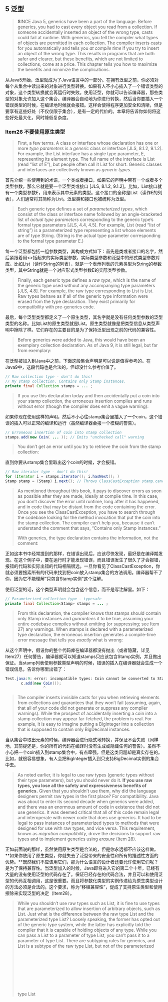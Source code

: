 ## 5 泛型

> **S**INCE Java 5, generics have been a part of the language. Before generics, you had to cast every object you read from a collection. If someone accidentally inserted an object of the wrong type, casts could fail at runtime. With generics, you tell the compiler what types of objects are permitted in each collection. The compiler inserts casts for you automatically and tells you *at compile time* if you try to insert an object of the wrong type. This results in programs that are both safer and clearer, but these benefits, which are not limited to collections, come at a price. This chapter tells you how to maximize the benefits and minimize the complications.

从Java5开始，泛型就成为了Java语言中的一部分。在拥有泛型之前，你必须对每个从集合中读出来的对象进行类型转换。如果有人不小心插入了一个错误类型的对象，这个类型转换就会再运行时失败。使用泛型，你就可以告诉编译器，那些类型的对象允许加入这个集合。编译器会自动地为你进行转换，然后当你要插入一个错误类型的时候，在编译地时候就会报错。这样会使得程序更加安全和清晰，但是要享有这些好处（不仅仅限于集合），是有一定的代价的。本章将告诉你如何将这些好处最大化，同时降低复杂度。

### Item26 不要使用原生类型

> First, a few terms. A class or interface whose declaration has one or more *type parameters* is a *generic* class or interface [JLS, 8.1.2, 9.1.2]. For example, the List interface has a single type parameter, E, representing its element type. The full name of the interface is List<E> (read “list of E”), but people often call it List for short. Generic classes and interfaces are collectively known as *generic types*.

首先介绍一些使用到的术语，一个类或者接口，如果它的声明中带有一个或者多个类型参数，那么它就是要一个泛型类或接口 [JLS, 8.1.2, 9.1.2]。比如，List接口就有一个类型参数E，用来表示其中元素的类型。这个接口的全称是List<E>（读作E的列表），人们通常将其简称为List。泛型类和接口也被统称为泛型。

> Each generic type defines a set of *parameterized types*, which consist of the class or interface name followed by an angle-bracketed list of *actual type parameters* corresponding to the generic type’s formal type parameters [JLS, 4.4, 4.5]. For example, List<String> (read “list of string”) is a parameterized type representing a list whose elements are of type String. (String is the actual type parameter corresponding to the formal type parameter E.)

每一个泛型都包括一组参数类型，其构成方式如下：首先是类或者接口的名字，然后紧跟着用<>括起来的实际类型参数，实际类型参数和泛型中的形式类型参数对应。比如List<String>（读作String的列表），就是一个表示列表的元素类型为String的参数类型，其中String就是一个对应形式类型参数E的实际类型参数。

> Finally, each generic type defines a *raw type*, which is the name of the generic type used without any accompanying type parameters [JLS, 4.8]. For example, the raw type corresponding to List<E> is List. Raw types behave as if all of the generic type information were erased from the type declaration. They exist primarily for compatibility with pre-generics code.

最后，每个泛型类型都定义了一个原生类型，其名字就是没有任何类型参数的泛型类型的名称。比如List<E>的原生类型就是List。原生类型就像是把类型信息从类型声明中擦除了样。它们存在的主要目的是为了保持泛型出现之前的代码的兼容性。

> Before generics were added to Java, this would have been an exemplary collection declaration. As of Java 9, it is still legal, but far from exemplary:

在泛型被加入到Java中之前，下面这段集合声明是可以说是值得参考的。在Java9中，这段代码也是合法的，但却没什么参考价值了。

```java
// Raw collection type - don't do this!
// My stamp collection. Contains only Stamp instances.
private final Collection stamps = ... ;
```

> If you use this declaration today and then accidentally put a coin into your stamp collection, the erroneous insertion compiles and runs without error (though the compiler does emit a vague warning):

如果你现在使用这样的声明，然后不小心往stamp集合里插入了一个coin，这个错误的插入可以正常的编译和运行（虽然编译器会报一个模糊的警告）。

```java
// Erroneous insertion of coin into stamp collection
stamps.add(new Coin( ... )); // Emits "unchecked call" warning
```

> You don’t get an error until you try to retrieve the coin from the stamp collection:

直到你要从stamp集合里取出这个coin的时候，才会报错。

```java
// Raw iterator type - don't do this!
for (Iterator i = stamps.iterator(); i.hasNext(); )
Stamp stamp = (Stamp) i.next(); // Throws ClassCastException stamp.cancel();
```

> As mentioned throughout this book, it pays to discover errors as soon as possible after they are made, ideally at compile time. In this case, you don’t discover the error until runtime, long after it has happened, and in code that may be distant from the code containing the error. Once you see the ClassCastException, you have to search through the codebase looking for the method invocation that put the coin into the stamp collection. The compiler can’t help you, because it can’t understand the comment that says, “Contains only Stamp instances.”
>
> With generics, the type declaration contains the information, not the comment:

正如这本书中经常提到的那样，在错误出现后，应该尽快发现，最好是在编译期发现。在这个例子中，要在运行时才能发现错误，而且错误发生了很久了才会报错，报错的代码和实际出错的代码相隔很远。一旦你看见了ClassCastException，你就必须要搜索所有的代码来找到把coin放入stamp集合的方法调用。编译器帮不了你，因为它不能理解“只包含Stamp实例”这个注解。

使用泛型的话，这个类型声明就会包含这个信息，而不是写注解里。如下：

```java
// Parameterized collection type - typesafe
private final Collection<Stamp> stamps = ... ;
```

> From this declaration, the compiler knows that stamps should contain only Stamp instances and *guarantees* it to be true, assuming your entire codebase compiles without emitting (or suppressing; see Item 27) any warnings. When stamps is declared with a parameterized type declaration, the erroneous insertion generates a compile-time error message that tells you *exactly* what is wrong:

从这个声明中，假设你的整个代码库在编译器都没有抛出（或者隐藏，详见Item27）任何警告，编译器就可以知道stamps只应该包含Stamp实例，并且做出保证。当stamp列表使用参数类型声明的时候，错误的插入在编译器就会生成一个错误信息，告诉你哪里出错了：

```java
Test.java:9: error: incompatible types: Coin cannot be converted to Stamp
       c.add(new Coin());
                 ^
```

> The compiler inserts invisible casts for you when retrieving elements from collections and guarantees that they won’t fail (assuming, again, that all of your code did not generate or suppress any compiler warnings). While the prospect of accidentally inserting a coin into a stamp collection may appear far-fetched, the problem is real. For example, it is easy to imagine putting a BigInteger into a collection that is supposed to contain only BigDecimal instances.

当从集合中取出元素的时候，编译器会进行隐式地转换，并保证不会失败（同样地，其前提还是，你的所有的代码在编译时没有生成或隐藏任何的警告）。虽然不小心把一个coin插入到stamp集合中，有点牵强，但是这类问题却是真实存在的。比如，就很容易想象，有人会把BigInteger插入到只支持BigDecimal实例的集合中去。

> As noted earlier, it is legal to use raw types (generic types without their type parameters), but you should never do it. **If you use raw types, you lose all the safety and expressiveness benefits of generics.** Given that you shouldn’t use them, why did the language designers permit raw types in the first place? For compatibility. Java was about to enter its second decade when generics were added, and there was an enormous amount of code in existence that did not use generics. It was deemed critical that all of this code remain legal and interoperate with newer code that does use generics. It had to be legal to pass instances of parameterized types to methods that were designed for use with raw types, and vice versa. This requirement, known as *migration compatibility*, drove the decisions to support raw types and to implement generics using *erasure* (Item 28).

正如前面说的那样，虽然使用原生类型是合法的，但是你永远都不应该这样做。**如果你使用了原生类型，你就失去了泛型带来的安全性和所有的描述性方面的优势。**既然我们不应该用它们，那为什么语言的设计者还要允许使用它们呢？是为了保持兼容性。当泛型加入的时候，Java即将进入它的第二个十年，已经有大量的没有使用泛型的代码存在了。保证已经存在的代码合法，并且可以和使用泛型的代码互相调用，这是很重要。而且将参数化类型的实例传递给为原生类型设计的方法必须是合法的。这个要求，称为“移植兼容性”，促成了支持原生类型和使用擦除来实现泛型的决定（Item28）。

> While you shouldn’t use raw types such as List, it is fine to use types that are parameterized to allow insertion of arbitrary objects, such as List<Object>. Just what is the difference between the raw type List and the parameterized type List<Object>? Loosely speaking, the former has opted out of the generic type system, while the latter has explicitly told the compiler that it is capable of holding objects of any type. While you can pass a List<String> to a parameter of type List, you can’t pass it to a parameter of type List<Object>. There are subtyping rules for generics, and List<String> is a subtype of the raw type List, but not of the parameterized type List<Object> (Item 28). As a consequence, **you lose type safety if you use a raw type such as** **List, but not if you use a param- eterized type such as List<Object>.**
>
> To make this concrete, consider the following program:

虽然你不应该使用原生类型，比如List，但是使用参数化类型来允许插入任意的对象（比如List<Object>）却是可行的。那么，原生类型List和参数化类型List<Object>之间有什么区别呢？不严格地说，前者不属于泛型系统，而后者明确地告诉了编译器，可持有任意类型的对象。你可以把一个List<String>传递给一个类型为List的参数，但是却不能把它传给一个类型为List<Object>的参数。在泛型中也有子类规则。List<String>是List的子类，却不是参数化类型List<Object>的子类（Item28）。因此，当你使用原生类型的时候，比如List，你就失去了类型安全性，但当你使用参数化类型，比如List<Object>的时候就不会。

为了说得更明确一些，看下面这个程序：

```java
// Fails at runtime - unsafeAdd method uses a raw type (List)!
public static void main(String[] args) {
		List<String> strings = new ArrayList<>(); 
  	unsafeAdd(strings, Integer.valueOf(42));
		String s = strings.get(0); // Has compiler-generated cast
}
private static void unsafeAdd(List list, Object o) { 
  list.add(o);
}
```

> This program compiles, but because it uses the raw type List, you get a warning:

由于程序使用的是原生类型，所有可以编译，会收到一条警告如下：

```java
Test.java:10: warning: [unchecked] unchecked call to add(E) as a member of the raw type List
             list.add(o);
                     ^
```

> And indeed, if you run the program, you get a ClassCastException when the program tries to cast the result of the invocation strings.get(0), which is an Integer, to a String. This is a compiler-generated cast, so it’s normally guaranteed to succeed, but in this case we ignored a compiler warning and paid the price.

确实是这样的，如果你运行这个程序的话，当程序试图把strings.get(0)调用的结果从Integer转换到String时候，就会抛出一个ClassCastException。这是一个编译器生成的转换，通常来说是会成功的，但是由于我们忽略了编译器警告，因此便付出了代价。

> If you replace the raw type List with the parameterized type List<Object> in the unsafeAdd declaration and try to recompile the program, you’ll find that it no longer compiles but emits the error message:

如果你在unsafeAdd的声明中，使用参数化类型List<Object>来代替原生类型List，然后重新编译程序，你就会发现，如果不解决下面这个错误信息的话，是无法进行编译的：

```java
Test.java:5: error: incompatible types: List<String> cannot be
         converted to List<Object>
             unsafeAdd(strings, Integer.valueOf(42));
                 ^
```

> You might be tempted to use a raw type for a collection whose element type is unknown and doesn’t matter. For example, suppose you want to write a method that takes two sets and returns the number of elements they have in common. Here’s how you might write such a method if you were new to generics:

在不确定或者不在乎集合内的元素类型的时候，你可能会使用原生类型。比如，假设你想写一个方法，从两个set中返回其中相同的元素的个数。如果你会泛型不了解的话，你可能会写出下面这样的方法：

```java
// Use of raw type for unknown element type - don't do this! 
static int numElementsInCommon(Set s1, Set s2) {
             int result = 0;
             for (Object o1 : s1)
                 if (s2.contains(o1))
                     result++;
             return result;
     }
```

> This method works but it uses raw types, which are dangerous. The safe alternative is to use *unbounded wildcard types*. If you want to use a generic type but you don’t know or care what the actual type parameter is, you can use a question mark instead. For example, the unbounded wildcard type for the generic type Set<E> is Set<?> (read “set of some type”). It is the most general parameterized Set type, capable of holding *any* set. Here is how the numElementsInCommon declaration looks with unbounded wildcard types:

这个方法可以工作，但是使用了危险的原生类型。安全的替代方法是使用无限制通配符类型（unbounded wildcard types）。当你想使用泛型，却又不知道也不关系其真正的类型参数是什么的时候你就可以使用一个问号来代替。比如泛型Set<E>的无限制通配符类型就是Set<?>(读作，某个类型的集合)。这是一个最普通的参数化Set类型，可以持有任意的Set。下面是numElementsInCommon使用无限制通配符类型进行声明的代码：

```java
// Uses unbounded wildcard type - typesafe and flexible 
static int numElementsInCommon(Set<?> s1, Set<?> s2) { ... }
```

> What is the difference between the unbounded wildcard type Set<?> and the raw type Set? Does the question mark really buy you anything? Not to belabor the point, but the wildcard type is safe and the raw type isn’t. You can put *any* element into a collection with a raw type, easily corrupting the collection’s type invariant (as demonstrated by the unsafeAdd method on page 119); **you can’t put any element (other than null) into a Collection< ？>**. Attempting to do so will generate a compile-time error message like this:

那么，无限制通配符类型Set<?>和原生类型Set之间的区别是什么呢？这个问号确实能起到作用吗？通配符类型是安全的，但是原生类型却不是，这一点是毋庸置疑的。你可以往一个原生类型的集合里，添加任何一个元素，可以很容易打破集合的类型约束（就像前面的unsafeAdd方法所示范的那样）；**但是你却不能往一个Collection<？>里添加除了null以外的任何元素**。当你企图这么做的时候，就会在编译的时候，生成一个如下所示的错误信息：

```java
WildCard.java:13: error: incompatible types: String cannot be
   converted to CAP#1
       c.add("verboten");
             ^
     where CAP#1 is a fresh type-variable:
       CAP#1 extends Object from capture of ?
```

> Admittedly this error message leaves something to be desired, but the compiler has done its job, preventing you from corrupting the collection’s type invariant, whatever its element type may be. Not only can’t you put any element (other than null) into a Collection<?>, but you can’t assume anything about the type of the objects that you get out. If these restrictions are unacceptable, you can use *generic methods* (Item 30) or *bounded wildcard types* (Item 31).

虽然这个错误信息还缺少一些想看到的东西， 但是编译器已经完成了它的任务，阻止了我们破坏集合的类型约束，不论这个元素类型是什么。你不仅仅不能把任何元素（除了null）放到Collection<?>里去，还不能对从里面取出来的元素的类型做任何的假设。如果这些限制无法接受，你可以使用泛型方法（Item30）或者有限制通配符类型（Item31）。

> There are a few minor exceptions to the rule that you should not use raw types. **You must use raw types in class literals.** The specification does not permit the use of parameterized types (though it does permit array types and primitive types) [JLS, 15.8.2]. In other words, List.class, String[].class, and int.class are all legal, but List<String>.class and List<?>.class are not.

对于你不应该使用原生类型这一规则，有几种小小的例外情况。**在类字面量中，你必须使用原生类型**。规范不允许使用参数化类型（但是又允许使用数组类型和基本类型）[JLS, 15.8.2]。换句话说，List.class, String[].class, 和int.class都是合法的，但是 List<String>.class 和 List<?>.class却是不合法的。

> A second exception to the rule concerns the instanceof operator. Because generic type information is erased at runtime, it is illegal to use the instanceof operator on parameterized types other than unbounded wildcard types. The use of unbounded wildcard types in place of raw types does not affect the behavior of the instanceof operator in any way. In this case, the angle brackets and question marks are just noise. **This is the preferred way to use the** **instanceof** **operator with generic types:**

这个规则的第二个例外，是关于instanceof操作符的，因为在运行中，泛型类型信息是被擦除了，使用instanceof操作符在参数化类型上时非法的，无限制通配符类型除外。使用无限制通配符来代替原生类型不会对instanceof操作符的结果产生任何的影响，在这种情况下，<> 和 ? 就仅仅只是多余的了。下面是泛型使用instanceof操作符的首选的方法：

```java
// Legitimate use of raw type - instanceof operator 
if (o instanceof Set) { // Raw type
	Set<?> s = (Set<?>) o; // Wildcard type
	... 
}
```

> Note that once you’ve determined that o is a Set, you must cast it to the wildcard type Set<?>, not the raw type Set. This is a checked cast, so it will not cause a compiler warning.

需要注意的是， 一旦你确定了o是一个Set，就必须将其转化为通配符类型Set<?>，而不是原生类型。这是一个受检的转化，这样就不会出现编译器警告了。

> In summary, using raw types can lead to exceptions at runtime, so don’t use them. They are provided only for compatibility and interoperability with legacy code that predates the introduction of generics. As a quick review, Set<Object> is a parameterized type representing a set that can contain objects of any type, Set<?> is a wildcard type representing a set that can contain only objects of some unknown type, and Set is a raw type, which opts out of the generic type system. The first two are safe, and the last is not.
>
> For quick reference, the terms introduced in this item (and a few introduced later in this chapter) are summarized in the following table:

总结一下，使用原生类型可能会在运行时出现异常，因此不要使用它们。它们只是用来保证泛型发布之前的代码的兼容性和互用性的。来做一个快速的回顾，Set<object>是一个参数化类型，表示这个set可以持有任意类型的对象；Set<?>是一个通配符类型，表示这个set只能包含某个未知类型的对象；Set是一个原生类型，不适于泛型类型系统的一部分。前两种是安全的，而后一种是不安全的。

为了便于参考，将本节中介绍的术语（还有一些在本章中后面会用到）总结如下表：

|                    术语                     |               范例               |      条目      |
| :-----------------------------------------: | :------------------------------: | :------------: |
|      参数化类型（Parameterized type）       |           List<String>           |     Item26     |
|    实际类型参数（Actual type parameter）    |              String              |     Item26     |
|            泛型（Generic type）             |             List<E>              | Item26和Iten29 |
|    形式类型参数（Formal type parameter）    |                E                 |     Item26     |
| 无限制通配符类型（Unbounded wildcard type） |             List<?>              |     Item26     |
|            原生类型（Raw type）             |               List               |     Item26     |
|   有限制类型参数（Bounded type parameter)   |        <E extends Number>        |     Item29     |
|    递归类型限制（Recursive type bound）     |    <T extends Comparable<T>>     |     Item30     |
|  有限制通配符类型（Bounded wildcard type）  |      List<? extends Number>      |     Item31     |
|         泛型方法（Generic method）          | static <E> List<E> asList(E[] a) |     Item30     |
|           类型令牌（Type token）            |           String.class           |     Item33     |















